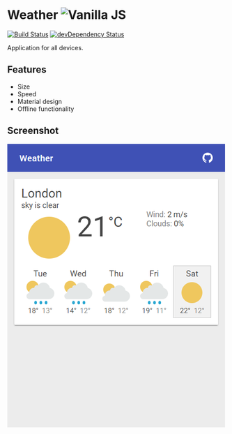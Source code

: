 # Weather ![Vanilla JS](http://vanilla-js.com/assets/button.png)

[![Build Status](https://travis-ci.com/alik0211/weather.svg?branch=master)](https://travis-ci.com/alik0211/weather)
[![devDependency Status](https://img.shields.io/david/dev/alik0211/weather.svg?label=devDeps&style=flat-square)](https://david-dm.org/alik0211/weather?type=dev)

Application for all devices.

## Features
- Size
- Speed
- Material design
- Offline functionality

## Screenshot
![Screenshot](screenshot.png)
